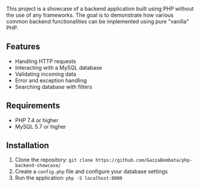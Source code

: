 This project is a showcase of a backend application built using PHP without the use of any frameworks. The goal is to demonstrate how various common backend functionalities can be implemented using pure "vanilla" PHP.

## Features

- Handling HTTP requests
- Interacting with a MySQL database
- Validating incoming data
- Error and exception handling
- Searching database with filters


## Requirements

- PHP 7.4 or higher
- MySQL 5.7 or higher

## Installation

1. Clone the repository: `git clone https://github.com/GazzaBombata/php-backend-showcase/`
2. Create a `config.php` file and configure your database settings
3. Run the application: `php -S localhost:8000`
